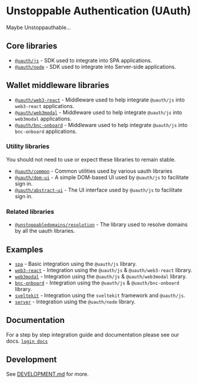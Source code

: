 # Unstoppable Authentication (UAuth)

Maybe Unstoppauthable...

## Core libraries

- [`@uauth/js`](./packages/js) - SDK used to integrate into SPA applications.
- [`@uauth/node`](./packages/node) - SDK used to integrate into Server-side applications.

## Wallet middleware libraries

- [`@uauth/web3-react`](./packages/web3-react) - Middleware used to help integrate `@uauth/js` into `web3-react` applications.
- [`@uauth/web3modal`](./packages/web3modal) - Middleware used to help integrate `@uauth/js` into `web3modal` applications.
- [`@uauth/bnc-onboard`](./packages/bnc-onboard) - Middleware used to help integrate `@uauth/js` into `bnc-onboard` applications.

### Utility libraries

You should not need to use or expect these libraries to remain stable.

- [`@uauth/common`](./packages/common) - Common utilities used by various uauth libraries
- [`@uauth/dom-ui`](./packages/dom-ui) - A simple DOM-based UI used by `@uauth/js` to facilitate sign in.
- [`@uauth/abstract-ui`](./packages/abstract-ui) - The UI interface used by `@uauth/js` to facilitate sign in.

### Related libraries

- [`@unstoppabledomains/resolution`](https://github.com/unstoppabledomains/resolution) - The library used to resolve domains by all the uauth libraries.

## Examples

- [`spa`](./examples/spa) - Basic integration using the `@uauth/js` library.
- [`web3-react`](./examples/web3-react) - Integration using the `@uauth/js` & `@uauth/web3-react` library.
- [`web3modal`](./examples/web3modal) - Integration using the `@uauth/js` & `@uauth/web3modal` library.
- [`bnc-onboard`](./examples/bnc-onboard) - Integration using the `@uauth/js` & `@uauth/bnc-onboard` library.
- [`sveltekit`](./examples/sveltekit) - Integration using the `sveltekit` framework and `@uauth/js`.
- [`server`](./examples/server) - Integration using the `@uauth/node` library.

## Documentation

For a step by step integration guide and documentation please see our docs. [`login docs`](https://docs.unstoppabledomains.com/login-with-unstoppable/)

## Development

See [DEVELOPMENT.md](./DEVELOPMENT.md) for more.
